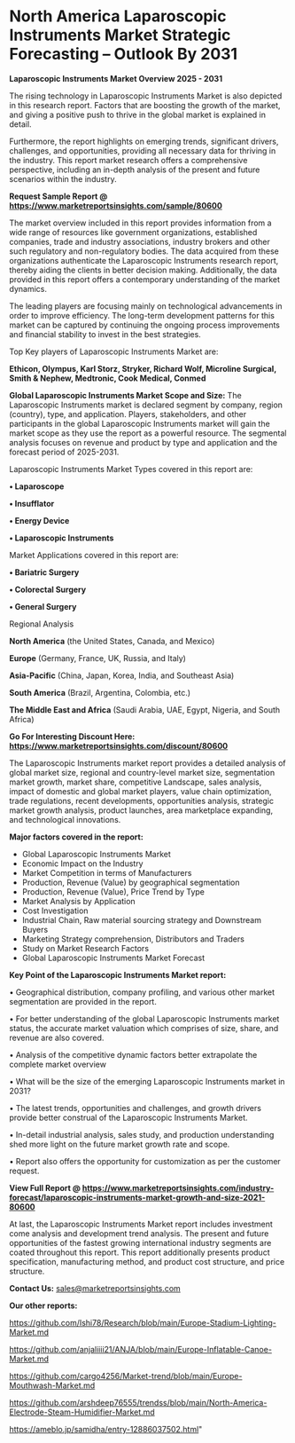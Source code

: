 # North America Laparoscopic Instruments Market Strategic Forecasting – Outlook By 2031

<Strong> Laparoscopic Instruments Market Overview 2025 - 2031</strong>

The rising technology in Laparoscopic Instruments Market is also depicted in this research report. Factors that are boosting the growth of the market, and giving a positive push to thrive in the global market is explained in detail.

Furthermore, the report highlights on emerging trends, significant drivers, challenges, and opportunities, providing all necessary data for thriving in the industry. This report market research offers a comprehensive perspective, including an in-depth analysis of the present and future scenarios within the industry.

<strong>Request Sample Report @ <a href=https://www.marketreportsinsights.com/sample/80600>https://www.marketreportsinsights.com/sample/80600</a></strong>

The market overview included in this report provides information from a wide range of resources like government organizations, established companies, trade and industry associations, industry brokers and other such regulatory and non-regulatory bodies. The data acquired from these organizations authenticate the Laparoscopic Instruments research report, thereby aiding the clients in better decision making. Additionally, the data provided in this report offers a contemporary understanding of the market dynamics.

The leading players are focusing mainly on technological advancements in order to improve efficiency. The long-term development patterns for this market can be captured by continuing the ongoing process improvements and financial stability to invest in the best strategies.

Top Key players of Laparoscopic Instruments Market are:

<strong>Ethicon, Olympus, Karl Storz, Stryker, Richard Wolf, Microline Surgical, Smith & Nephew, Medtronic, Cook Medical, Conmed</strong>

<strong><b>Global Laparoscopic Instruments Market Scope and Size:</b></strong>
The Laparoscopic Instruments market is declared segment by company, region (country), type, and application. Players, stakeholders, and other participants in the global Laparoscopic Instruments market will gain the market scope as they use the report as a powerful resource. The segmental analysis focuses on revenue and product by type and application and the forecast period of 2025-2031.

Laparoscopic Instruments Market Types covered in this report are:

<strong>• Laparoscope

• Insufflator

• Energy Device

• Laparoscopic Instruments</strong>

Market Applications covered in this report are:

<strong>• Bariatric Surgery

• Colorectal Surgery

• General Surgery</strong> 

Regional Analysis

<strong>North America</strong> (the United States, Canada, and Mexico)

<strong>Europe</strong> (Germany, France, UK, Russia, and Italy)

<strong>Asia-Pacific</strong> (China, Japan, Korea, India, and Southeast Asia)

<strong>South America</strong> (Brazil, Argentina, Colombia, etc.)

<strong>The Middle East and Africa</strong> (Saudi Arabia, UAE, Egypt, Nigeria, and South Africa)

<strong>Go For Interesting Discount Here: <a href=https://www.marketreportsinsights.com/discount/80600>https://www.marketreportsinsights.com/discount/80600</a></strong>

The Laparoscopic Instruments market report provides a detailed analysis of global market size, regional and country-level market size, segmentation market growth, market share, competitive Landscape, sales analysis, impact of domestic and global market players, value chain optimization, trade regulations, recent developments, opportunities analysis, strategic market growth analysis, product launches, area marketplace expanding, and technological innovations.

<strong><b>Major factors covered in the report:</b></strong>
<ul>
  <li>Global Laparoscopic Instruments Market </li>
  <li>Economic Impact on the Industry</li>
  <li>Market Competition in terms of Manufacturers</li>
  <li>Production, Revenue (Value) by geographical segmentation</li>
  <li>Production, Revenue (Value), Price Trend by Type</li>
  <li>Market Analysis by Application</li>
  <li>Cost Investigation</li>
  <li>Industrial Chain, Raw material sourcing strategy and Downstream Buyers</li>
  <li>Marketing Strategy comprehension, Distributors and Traders</li>
  <li>Study on Market Research Factors</li>
  <li>Global Laparoscopic Instruments Market Forecast</li>
</ul>

<strong><b>Key Point of the Laparoscopic Instruments Market report:</b></strong>

• Geographical distribution, company profiling, and various other market segmentation are provided in the report.

• For better understanding of the global Laparoscopic Instruments market status, the accurate market valuation which comprises of size, share, and revenue are also covered.

• Analysis of the competitive dynamic factors better extrapolate the complete market overview

• What will be the size of the emerging Laparoscopic Instruments market in 2031?

• The latest trends, opportunities and challenges, and growth drivers provide better construal of the Laparoscopic Instruments Market.

• In-detail industrial analysis, sales study, and production understanding shed more light on the future market growth rate and scope.

• Report also offers the opportunity for customization as per the customer request.

<strong><b>View Full Report @ <a href=https://www.marketreportsinsights.com/industry-forecast/laparoscopic-instruments-market-growth-and-size-2021-80600>https://www.marketreportsinsights.com/industry-forecast/laparoscopic-instruments-market-growth-and-size-2021-80600</a></b></strong>


At last, the Laparoscopic Instruments Market report includes investment come analysis and development trend analysis. The present and future opportunities of the fastest growing international industry segments are coated throughout this report. This report additionally presents product specification, manufacturing method, and product cost structure, and price structure.

<strong>Contact Us:</strong>
sales@marketreportsinsights.com

<strong>Our other reports:</strong>

<a href=https://github.com/Ishi78/Research/blob/main/Europe-Stadium-Lighting-Market.md>https://github.com/Ishi78/Research/blob/main/Europe-Stadium-Lighting-Market.md</a>

<a href=https://github.com/anjaliiii21/ANJA/blob/main/Europe-Inflatable-Canoe-Market.md>https://github.com/anjaliiii21/ANJA/blob/main/Europe-Inflatable-Canoe-Market.md</a>

<a href=https://github.com/cargo4256/Market-trend/blob/main/Europe-Mouthwash-Market.md>https://github.com/cargo4256/Market-trend/blob/main/Europe-Mouthwash-Market.md</a>

<a href=https://github.com/arshdeep76555/trendss/blob/main/North-America-Electrode-Steam-Humidifier-Market.md>https://github.com/arshdeep76555/trendss/blob/main/North-America-Electrode-Steam-Humidifier-Market.md</a>

<a href=https://ameblo.jp/samidha/entry-12886037502.html>https://ameblo.jp/samidha/entry-12886037502.html</a>"
